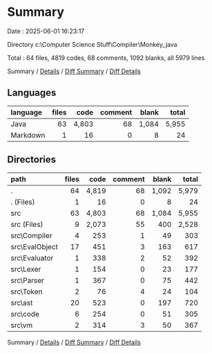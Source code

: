 # Summary

Date : 2025-06-01 16:23:17

Directory c:\\Computer Science Stuff\\Compiler\\Monkey_java

Total : 64 files,  4819 codes, 68 comments, 1092 blanks, all 5979 lines

Summary / [Details](details.md) / [Diff Summary](diff.md) / [Diff Details](diff-details.md)

## Languages
| language | files | code | comment | blank | total |
| :--- | ---: | ---: | ---: | ---: | ---: |
| Java | 63 | 4,803 | 68 | 1,084 | 5,955 |
| Markdown | 1 | 16 | 0 | 8 | 24 |

## Directories
| path | files | code | comment | blank | total |
| :--- | ---: | ---: | ---: | ---: | ---: |
| . | 64 | 4,819 | 68 | 1,092 | 5,979 |
| . (Files) | 1 | 16 | 0 | 8 | 24 |
| src | 63 | 4,803 | 68 | 1,084 | 5,955 |
| src (Files) | 9 | 2,073 | 55 | 400 | 2,528 |
| src\\Compiler | 4 | 253 | 1 | 49 | 303 |
| src\\EvalObject | 17 | 451 | 3 | 163 | 617 |
| src\\Evaluator | 1 | 338 | 2 | 52 | 392 |
| src\\Lexer | 1 | 154 | 0 | 23 | 177 |
| src\\Parser | 1 | 367 | 0 | 75 | 442 |
| src\\Token | 2 | 76 | 4 | 24 | 104 |
| src\\ast | 20 | 523 | 0 | 197 | 720 |
| src\\code | 6 | 254 | 0 | 51 | 305 |
| src\\vm | 2 | 314 | 3 | 50 | 367 |

Summary / [Details](details.md) / [Diff Summary](diff.md) / [Diff Details](diff-details.md)